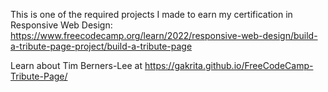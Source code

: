 This is one of the required projects I made to earn my certification in Responsive Web Design:
https://www.freecodecamp.org/learn/2022/responsive-web-design/build-a-tribute-page-project/build-a-tribute-page

Learn about Tim Berners-Lee at https://gakrita.github.io/FreeCodeCamp-Tribute-Page/
